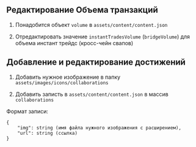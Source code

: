 ## Редактирование Объема транзакций

1. Понадобится  объект `volume` в `assets/content/content.json` 
   
2. Отредактировать значение `instantTradesVolume` (`bridgeVolume`) для объема инстант трейдс (кросс-чейн свапов)

## Добавление и редактирование достижений

1. Добавить нужное изображение в папку
   ```assets/images/icons/collaborations```

2. Добавить записть в `assets/content/content.json` в массив `collaborations`

Формат записи:
```
{
    "img": string (имя файла нужного изображения с расширением),
    "url": string (ссылка)
}
```


